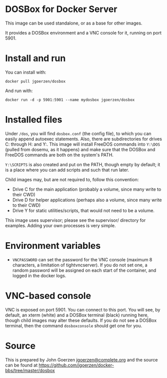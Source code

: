 # DOSBox for Docker Server

This image can be used standalone, or as a base for other images.

It provides a DOSBox environment and a VNC console for it, running on
port 5901.

# Install and run

You can install with:

    docker pull jgoerzen/dosbox

And run with:

    docker run -d -p 5901:5901 --name mydosbox jgoerzen/dosbox

# Installed files

Under `/dos`, you will find `dosbox.conf` (the config file), to which you
can easily append autoexec statements.  Also, there are subdirectories
for drives C: through H: and Y:.  This image will install FreeDOS commands
into `Y:\DOS` (pulled from dosemu, as it happens) and make sure that the DOSBox
and FreeDOS commands are both on the system's PATH.

`Y:\SCRIPTS` is also created and put on the PATH, though empty by default;
it is a place where you can add scripts and such that run later.

Child images may, but are not required to, follow this convention:

 - Drive C for the main application (probably a volume, since many write to their CWD)
 - Drive D for helper applications (perhaps also a volume, since many write to their CWD)
 - Drive Y for static utilities/scripts, that would not need to be a volume.

This image uses supervisor; please see the supervisor/ directory for
examples.  Adding your own processes is very simple.

# Environment variables

 - `VNCPASSWORD` can set the password for the VNC console
   (maximum 8 characters, a limitation of tightvncserver).  If you do not set
   one, a random password will be assigned on each start of the container, and
   logged in the docker logs.

# VNC-based console

VNC is exposed on port 5901.  You can connect to this port.  You will see, by default,
an xterm (white) and a DOSBox terminal (black) running here, though
child images may alter these defaults.  If you do not see a DOSBox terminal,
then the command `dosboxconsole` should get one for you.

# Source

This is prepared by John Goerzen <jgoerzen@complete.org> and the source
can be found at https://github.com/jgoerzen/docker-bbs/tree/master/dosbox



